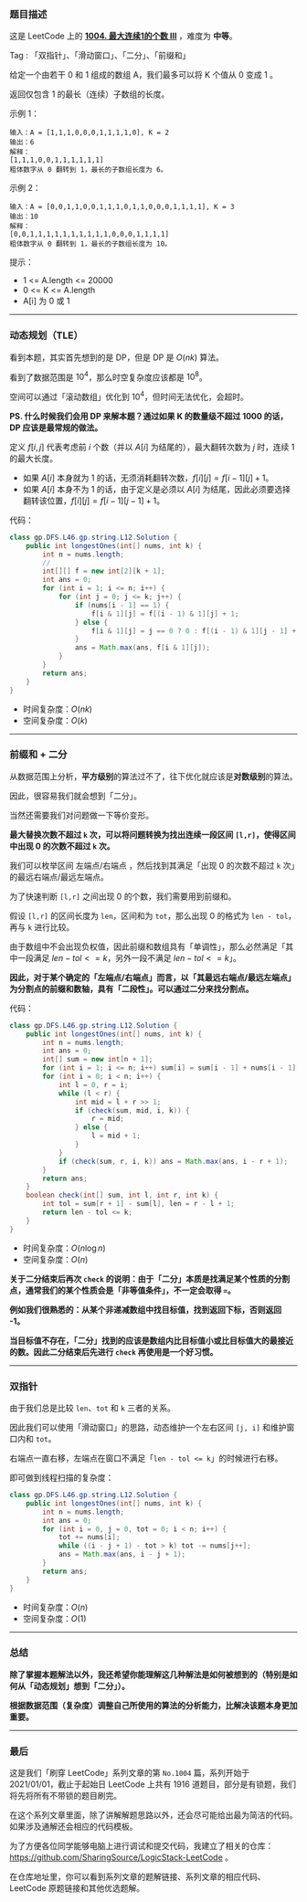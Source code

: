 ### 题目描述

这是 LeetCode 上的 **[1004. 最大连续1的个数 III](https://leetcode-cn.com/problems/max-consecutive-ones-iii/solution/san-chong-jie-fa-cong-dong-tai-gui-hua-d-gxks/)** ，难度为 **中等**。

Tag : 「双指针」、「滑动窗口」、「二分」、「前缀和」



给定一个由若干 0 和 1 组成的数组 A，我们最多可以将 K 个值从 0 变成 1 。

返回仅包含 1 的最长（连续）子数组的长度。


示例 1：
```
输入：A = [1,1,1,0,0,0,1,1,1,1,0], K = 2
输出：6
解释： 
[1,1,1,0,0,1,1,1,1,1,1]
粗体数字从 0 翻转到 1，最长的子数组长度为 6。
```
示例 2：
```
输入：A = [0,0,1,1,0,0,1,1,1,0,1,1,0,0,0,1,1,1,1], K = 3
输出：10
解释：
[0,0,1,1,1,1,1,1,1,1,1,1,0,0,0,1,1,1,1]
粗体数字从 0 翻转到 1，最长的子数组长度为 10。
```

提示：
* 1 <= A.length <= 20000
* 0 <= K <= A.length
* A[i] 为 0 或 1 

---

### 动态规划（TLE）

看到本题，其实首先想到的是 DP，但是 DP 是 $O(nk)$ 算法。

看到了数据范围是 $10^4$，那么时空复杂度应该都是 $10^8$。

空间可以通过「滚动数组」优化到 $10^4$，但时间无法优化，会超时。

**PS. 什么时候我们会用 DP 来解本题？通过如果 K 的数量级不超过 1000 的话，DP 应该是最常规的做法。**

定义 $f[i,j]$ 代表考虑前 $i$ 个数（并以 $A[i]$ 为结尾的），最大翻转次数为 $j$ 时，连续 $1$ 的最大长度。

* 如果 $A[i]$ 本身就为 1 的话，无须消耗翻转次数，$f[i][j] = f[i - 1][j] + 1$。
* 如果 $A[i]$ 本身不为 1 的话，由于定义是必须以 $A[i]$ 为结尾，因此必须要选择翻转该位置，$f[i][j] = f[i - 1][j - 1] + 1$。

代码：
```Java []
class gp.DFS.L46.gp.string.L12.Solution {
    public int longestOnes(int[] nums, int k) {
        int n = nums.length;
        // 
        int[][] f = new int[2][k + 1]; 
        int ans = 0;
        for (int i = 1; i <= n; i++) {
            for (int j = 0; j <= k; j++) {
                if (nums[i - 1] == 1) {
                    f[i & 1][j] = f[(i - 1) & 1][j] + 1;
                } else {
                    f[i & 1][j] = j == 0 ? 0 : f[(i - 1) & 1][j - 1] + 1;
                }
                ans = Math.max(ans, f[i & 1][j]);
            }
        }
        return ans;
    }
}
```
* 时间复杂度：$O(nk)$
* 空间复杂度：$O(k)$

***

### 前缀和 + 二分 

从数据范围上分析，**平方级别**的算法过不了，往下优化就应该是**对数级别**的算法。

因此，很容易我们就会想到「二分」。

当然还需要我们对问题做一下等价变形。

**最大替换次数不超过 `k` 次，可以将问题转换为找出连续一段区间 `[l,r]`，使得区间中出现 0 的次数不超过 `k` 次。**

我们可以枚举区间 左端点/右端点 ，然后找到其满足「出现 0 的次数不超过 `k` 次」的最远右端点/最远左端点。

为了快速判断 `[l,r]` 之间出现 0 的个数，我们需要用到前缀和。

假设 `[l,r]` 的区间长度为 `len`，区间和为 `tot`，那么出现 0 的格式为 `len - tol`，再与 `k` 进行比较。

由于数组中不会出现负权值，因此前缀和数组具有「单调性」，那么必然满足「其中一段满足 $len - tol <= k$，另外一段不满足 $len - tol <= k$」。

**因此，对于某个确定的「左端点/右端点」而言，以「其最远右端点/最远左端点」为分割点的前缀和数轴，具有「二段性」。可以通过二分来找分割点。**

代码：
```Java []
class gp.DFS.L46.gp.string.L12.Solution {
    public int longestOnes(int[] nums, int k) {
        int n = nums.length;
        int ans = 0;
        int[] sum = new int[n + 1];
        for (int i = 1; i <= n; i++) sum[i] = sum[i - 1] + nums[i - 1];
        for (int i = 0; i < n; i++) {
            int l = 0, r = i;
            while (l < r) {
                int mid = l + r >> 1;
                if (check(sum, mid, i, k)) {
                    r = mid;
                } else {
                    l = mid + 1;
                }
            }
            if (check(sum, r, i, k)) ans = Math.max(ans, i - r + 1);
        }
        return ans;
    }
    boolean check(int[] sum, int l, int r, int k) {
        int tol = sum[r + 1] - sum[l], len = r - l + 1;
        return len - tol <= k;
    }
}
```
* 时间复杂度：$O(n\log{n})$
* 空间复杂度：$O(n)$

**关于二分结束后再次 `check` 的说明：由于「二分」本质是找满足某个性质的分割点，通常我们的某个性质会是「非等值条件」，不一定会取得 `=`。**

**例如我们很熟悉的：从某个非递减数组中找目标值，找到返回下标，否则返回 -1。**

**当目标值不存在，「二分」找到的应该是数组内比目标值小或比目标值大的最接近的数。因此二分结束后先进行 `check` 再使用是一个好习惯。**

***

### 双指针

由于我们总是比较 `len`、`tot` 和 `k` 三者的关系。

因此我们可以使用「滑动窗口」的思路，动态维护一个左右区间 `[j, i]` 和维护窗口内和 `tot`。

右端点一直右移，左端点在窗口不满足「`len - tol <= k`」的时候进行右移。

即可做到线程扫描的复杂度：

```Java []
class gp.DFS.L46.gp.string.L12.Solution {
    public int longestOnes(int[] nums, int k) {
        int n = nums.length;
        int ans = 0;
        for (int i = 0, j = 0, tot = 0; i < n; i++) {
            tot += nums[i];
            while ((i - j + 1) - tot > k) tot -= nums[j++];
            ans = Math.max(ans, i - j + 1);
        }
        return ans;
    }
}
```
* 时间复杂度：$O(n)$
* 空间复杂度：$O(1)$

***

### 总结

**除了掌握本题解法以外，我还希望你能理解这几种解法是如何被想到的（特别是如何从「动态规划」想到「二分」）。**

**根据数据范围（复杂度）调整自己所使用的算法的分析能力，比解决该题本身更加重要。**


---

### 最后

这是我们「刷穿 LeetCode」系列文章的第 `No.1004` 篇，系列开始于 2021/01/01，截止于起始日 LeetCode 上共有 1916 道题目，部分是有锁题，我们将先将所有不带锁的题目刷完。

在这个系列文章里面，除了讲解解题思路以外，还会尽可能给出最为简洁的代码。如果涉及通解还会相应的代码模板。

为了方便各位同学能够电脑上进行调试和提交代码，我建立了相关的仓库：https://github.com/SharingSource/LogicStack-LeetCode 。

在仓库地址里，你可以看到系列文章的题解链接、系列文章的相应代码、LeetCode 原题链接和其他优选题解。

